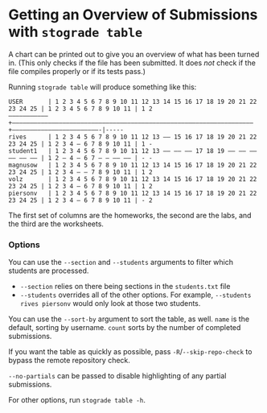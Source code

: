 # Getting an Overview of Submissions with `stograde table`

A chart can be printed out to give you an overview of what has been turned in.
(This only checks if the file has been submitted.
It does *not* check if the file compiles properly or if its tests pass.)

Running `stograde table` will produce something like this:

```
USER       | 1 2 3 4 5 6 7 8 9 10 11 12 13 14 15 16 17 18 19 20 21 22 23 24 25 | 1 2 3 4 5 6 7 8 9 10 11 | 1 2
–––––––––––+–––––––––––––––––––––––––––––––––––––––––––––––––––––––––––––––––––+––––––––––––––––––––––––-|-----
rives      | 1 2 3 4 5 6 7 8 9 10 11 12 13 –– 15 16 17 18 19 20 21 22 23 24 25 | 1 2 3 4 – 6 7 8 9 10 11 | 1 - 
student1   | 1 2 3 4 5 6 7 8 9 10 11 12 13 –– –– –– 17 18 19 –– –– –– –– –– –– | 1 2 – 4 – 6 7 – – –– –– | - - 
magnusow   | 1 2 3 4 5 6 7 8 9 10 11 12 13 14 15 16 17 18 19 20 21 22 23 24 25 | 1 2 3 4 – – 7 8 9 10 11 | 1 2 
volz       | 1 2 3 4 5 6 7 8 9 10 11 12 13 14 15 16 17 18 19 20 21 22 23 24 25 | 1 2 3 4 – 6 7 8 9 10 11 | 1 2 
piersonv   | 1 2 3 4 5 6 7 8 9 10 11 12 13 14 15 16 17 18 19 20 21 22 23 24 25 | 1 2 3 4 – 6 7 8 9 10 11 | - 2
```

The first set of columns are the homeworks, the second are the labs, and the third are the worksheets.

### Options

You can use the `--section` and `--students` arguments to filter which students are processed.

- `--section` relies on there being sections in the `students.txt` file
- `--students` overrides all of the other options.
For example, `--students rives piersonv` would only look at those two students.

You can use the `--sort-by` argument to sort the table, as well.
`name` is the default, sorting by username.
`count` sorts by the number of completed submissions.

If you want the table as quickly as possible, pass `-R`/`--skip-repo-check` to bypass the remote repository check.

`--no-partials` can be passed to disable highlighting of any partial submissions.

For other options, run `stograde table -h`.
